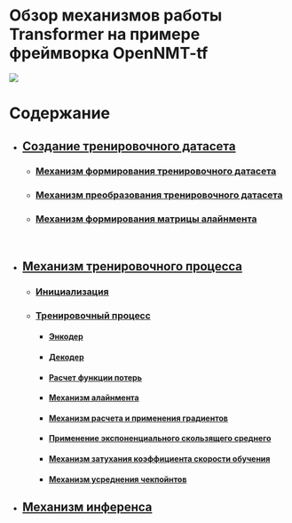 # Обзор механизмов работы Transformer на примере фреймворка OpenNMT-tf

![](https://lena-voita.github.io/resources/lectures/seq2seq/transformer/model-min.png)

# Содержание

- ## [Создание тренировочного датасета](https://github.com/dmt-zh/Deep-Learning-Transformers/tree/main/dataset)
  - ### [Механизм формирования тренировочного датасета](https://github.com/dmt-zh/Deep-Learning-Transformers/tree/main/dataset#механизм-формирования-тренировочного-датасета)
  - ### [Механизм преобразования тренировочного датасета](https://github.com/dmt-zh/Deep-Learning-Transformers/tree/main/dataset#механизм-преобразования-тренировочного-датасета)
  - ### [Механизм формирования матрицы алайнмента](https://github.com/dmt-zh/Deep-Learning-Transformers/tree/main/dataset#механизм-формирования-матрицы-алайнмента)

<br>

- ## [Механизм тренировочного процесса](https://github.com/dmt-zh/Deep-Learning-Transformers/tree/main/training)
  - ### [Инициализация](https://github.com/dmt-zh/Deep-Learning-Transformers/tree/main/training#инициализация)
  - ### [Тренировочный процесс](https://github.com/dmt-zh/Transformers-Full-Review/tree/main/training#тренировочный-процесс)
     - #### [Энкодер](https://github.com/dmt-zh/Transformers-Full-Review/tree/main/training#в-энкодере-векторное-представлнение-токенов-source-языка)
     - #### [Декодер]()
     - #### [Расчет функции потерь]()
     - #### [Механизм алайнмента]()
     - #### [Механизм расчета и применения градиентов]()
     - #### [Применение экспоненциального скользящего среднего]()
     - #### [Механизм затухания коэффициента скорости обучения]()
     - #### [Механизм усреднения чекпойнтов]()

- ## [Механизм инференса]()
